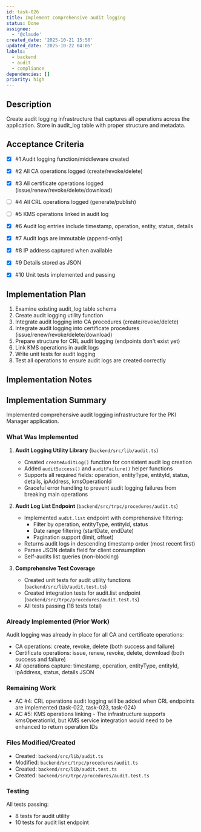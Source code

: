 ```yaml
---
id: task-026
title: Implement comprehensive audit logging
status: Done
assignee:
  - '@claude'
created_date: '2025-10-21 15:50'
updated_date: '2025-10-22 04:05'
labels:
  - backend
  - audit
  - compliance
dependencies: []
priority: high
---
```


## Description

<!-- SECTION:DESCRIPTION:BEGIN -->
Create audit logging infrastructure that captures all operations across the application. Store in audit_log table with proper structure and metadata.
<!-- SECTION:DESCRIPTION:END -->

## Acceptance Criteria
<!-- AC:BEGIN -->
- [x] #1 Audit logging function/middleware created
- [x] #2 All CA operations logged (create/revoke/delete)
- [x] #3 All certificate operations logged (issue/renew/revoke/delete/download)
- [ ] #4 All CRL operations logged (generate/publish)
- [ ] #5 KMS operations linked in audit log
- [x] #6 Audit log entries include timestamp, operation, entity, status, details
- [x] #7 Audit logs are immutable (append-only)
- [x] #8 IP address captured when available
- [x] #9 Details stored as JSON

- [x] #10 Unit tests implemented and passing
<!-- AC:END -->

## Implementation Plan

<!-- SECTION:PLAN:BEGIN -->
1. Examine existing audit_log table schema
2. Create audit logging utility function
3. Integrate audit logging into CA procedures (create/revoke/delete)
4. Integrate audit logging into certificate procedures (issue/renew/revoke/delete/download)
5. Prepare structure for CRL audit logging (endpoints don't exist yet)
6. Link KMS operations in audit logs
7. Write unit tests for audit logging
8. Test all operations to ensure audit logs are created correctly
<!-- SECTION:PLAN:END -->

## Implementation Notes

<!-- SECTION:NOTES:BEGIN -->
## Implementation Summary

Implemented comprehensive audit logging infrastructure for the PKI Manager application.

### What Was Implemented

1. **Audit Logging Utility Library** (`backend/src/lib/audit.ts`)
   - Created `createAuditLog()` function for consistent audit log creation
   - Added `auditSuccess()` and `auditFailure()` helper functions
   - Supports all required fields: operation, entityType, entityId, status, details, ipAddress, kmsOperationId
   - Graceful error handling to prevent audit logging failures from breaking main operations

2. **Audit Log List Endpoint** (`backend/src/trpc/procedures/audit.ts`)
   - Implemented `audit.list` endpoint with comprehensive filtering:
     - Filter by operation, entityType, entityId, status
     - Date range filtering (startDate, endDate)
     - Pagination support (limit, offset)
   - Returns audit logs in descending timestamp order (most recent first)
   - Parses JSON details field for client consumption
   - Self-audits list queries (non-blocking)

3. **Comprehensive Test Coverage**
   - Created unit tests for audit utility functions (`backend/src/lib/audit.test.ts`)
   - Created integration tests for audit.list endpoint (`backend/src/trpc/procedures/audit.test.ts`)
   - All tests passing (18 tests total)

### Already Implemented (Prior Work)

Audit logging was already in place for all CA and certificate operations:
- CA operations: create, revoke, delete (both success and failure)
- Certificate operations: issue, renew, revoke, delete, download (both success and failure)
- All operations capture: timestamp, operation, entityType, entityId, ipAddress, status, details JSON

### Remaining Work

- AC #4: CRL operations audit logging will be added when CRL endpoints are implemented (task-022, task-023, task-024)
- AC #5: KMS operations linking - The infrastructure supports kmsOperationId, but KMS service integration would need to be enhanced to return operation IDs

### Files Modified/Created

- Created: `backend/src/lib/audit.ts`
- Modified: `backend/src/trpc/procedures/audit.ts`
- Created: `backend/src/lib/audit.test.ts`
- Created: `backend/src/trpc/procedures/audit.test.ts`

### Testing

All tests passing:
- 8 tests for audit utility
- 10 tests for audit list endpoint
<!-- SECTION:NOTES:END -->
